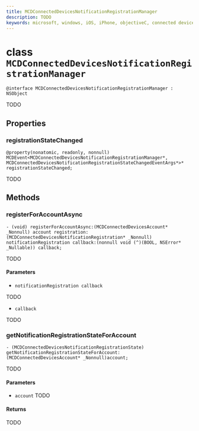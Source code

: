 ```yaml
---
title: MCDConnectedDevicesNotificationRegistrationManager
description: TODO
keywords: microsoft, windows, iOS, iPhone, objectiveC, connected devices, Project Rome
---
```


# class `MCDConnectedDevicesNotificationRegistrationManager` 

```
@interface MCDConnectedDevicesNotificationRegistrationManager : NSObject
```  
TODO

## Properties

### registrationStateChanged
`@property(nonatomic, readonly, nonnull) MCDEvent<MCDConnectedDevicesNotificationRegistrationManager*, MCDConnectedDevicesNotificationRegistrationStateChangedEventArgs*>* registrationStateChanged;`

TODO

## Methods

### registerForAccountAsync
`- (void) registerForAccountAsync:(MCDConnectedDevicesAccount* _Nonnull) account registration:(MCDConnectedDevicesNotificationRegistration* _Nonnull) notificationRegistration callback:(nonnull void (^)(BOOL, NSError* _Nullable)) callback;`

TODO

#### Parameters 
* `notificationRegistration callback` 

TODO

* `callback` 

TODO

### getNotificationRegistrationStateForAccount
`- (MCDConnectedDevicesNotificationRegistrationState) getNotificationRegistrationStateForAccount:(MCDConnectedDevicesAccount* _Nonnull)account;`

TODO

#### Parameters 
* `account` TODO

#### Returns
TODO